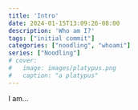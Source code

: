 ```yaml
---
title: 'Intro'
date: 2024-01-15T13:09:26-08:00
description: 'Who am I?'
tags: ["initial commit"]
categories: ["noodling", "whoami"]
series: ["Noodling"]
# cover:
#   image: images/platypus.png
#   caption: "a platypus"
---
```

I am...